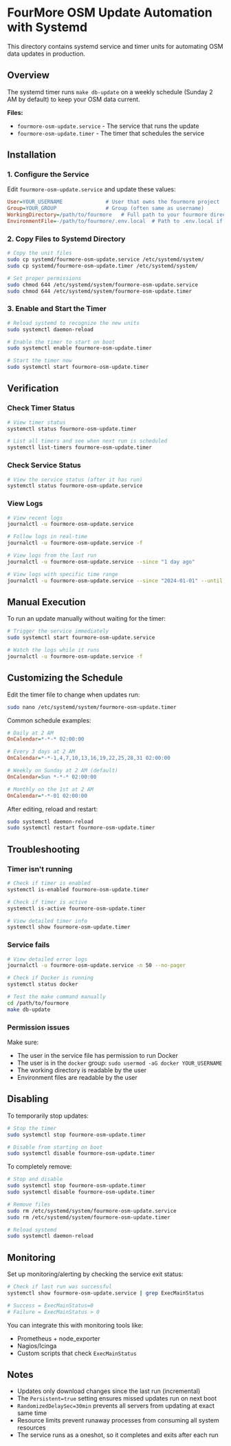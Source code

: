 # FourMore OSM Update Automation with Systemd

This directory contains systemd service and timer units for automating OSM data updates in production.

## Overview

The systemd timer runs `make db-update` on a weekly schedule (Sunday 2 AM by default) to keep your OSM data current.

**Files:**
- `fourmore-osm-update.service` - The service that runs the update
- `fourmore-osm-update.timer` - The timer that schedules the service

## Installation

### 1. Configure the Service

Edit `fourmore-osm-update.service` and update these values:

```ini
User=YOUR_USERNAME              # User that owns the fourmore project
Group=YOUR_GROUP                # Group (often same as username)
WorkingDirectory=/path/to/fourmore   # Full path to your fourmore directory
EnvironmentFile=-/path/to/fourmore/.env.local  # Path to .env.local if you use one
```

### 2. Copy Files to Systemd Directory

```bash
# Copy the unit files
sudo cp systemd/fourmore-osm-update.service /etc/systemd/system/
sudo cp systemd/fourmore-osm-update.timer /etc/systemd/system/

# Set proper permissions
sudo chmod 644 /etc/systemd/system/fourmore-osm-update.service
sudo chmod 644 /etc/systemd/system/fourmore-osm-update.timer
```

### 3. Enable and Start the Timer

```bash
# Reload systemd to recognize the new units
sudo systemctl daemon-reload

# Enable the timer to start on boot
sudo systemctl enable fourmore-osm-update.timer

# Start the timer now
sudo systemctl start fourmore-osm-update.timer
```

## Verification

### Check Timer Status

```bash
# View timer status
systemctl status fourmore-osm-update.timer

# List all timers and see when next run is scheduled
systemctl list-timers fourmore-osm-update.timer
```

### Check Service Status

```bash
# View the service status (after it has run)
systemctl status fourmore-osm-update.service
```

### View Logs

```bash
# View recent logs
journalctl -u fourmore-osm-update.service

# Follow logs in real-time
journalctl -u fourmore-osm-update.service -f

# View logs from the last run
journalctl -u fourmore-osm-update.service --since "1 day ago"

# View logs with specific time range
journalctl -u fourmore-osm-update.service --since "2024-01-01" --until "2024-01-31"
```

## Manual Execution

To run an update manually without waiting for the timer:

```bash
# Trigger the service immediately
sudo systemctl start fourmore-osm-update.service

# Watch the logs while it runs
journalctl -u fourmore-osm-update.service -f
```

## Customizing the Schedule

Edit the timer file to change when updates run:

```bash
sudo nano /etc/systemd/system/fourmore-osm-update.timer
```

Common schedule examples:

```ini
# Daily at 2 AM
OnCalendar=*-*-* 02:00:00

# Every 3 days at 2 AM
OnCalendar=*-*-1,4,7,10,13,16,19,22,25,28,31 02:00:00

# Weekly on Sunday at 2 AM (default)
OnCalendar=Sun *-*-* 02:00:00

# Monthly on the 1st at 2 AM
OnCalendar=*-*-01 02:00:00
```

After editing, reload and restart:

```bash
sudo systemctl daemon-reload
sudo systemctl restart fourmore-osm-update.timer
```

## Troubleshooting

### Timer isn't running

```bash
# Check if timer is enabled
systemctl is-enabled fourmore-osm-update.timer

# Check if timer is active
systemctl is-active fourmore-osm-update.timer

# View detailed timer info
systemctl show fourmore-osm-update.timer
```

### Service fails

```bash
# View detailed error logs
journalctl -u fourmore-osm-update.service -n 50 --no-pager

# Check if Docker is running
systemctl status docker

# Test the make command manually
cd /path/to/fourmore
make db-update
```

### Permission issues

Make sure:
- The user in the service file has permission to run Docker
- The user is in the `docker` group: `sudo usermod -aG docker YOUR_USERNAME`
- The working directory is readable by the user
- Environment files are readable by the user

## Disabling

To temporarily stop updates:

```bash
# Stop the timer
sudo systemctl stop fourmore-osm-update.timer

# Disable from starting on boot
sudo systemctl disable fourmore-osm-update.timer
```

To completely remove:

```bash
# Stop and disable
sudo systemctl stop fourmore-osm-update.timer
sudo systemctl disable fourmore-osm-update.timer

# Remove files
sudo rm /etc/systemd/system/fourmore-osm-update.service
sudo rm /etc/systemd/system/fourmore-osm-update.timer

# Reload systemd
sudo systemctl daemon-reload
```

## Monitoring

Set up monitoring/alerting by checking the service exit status:

```bash
# Check if last run was successful
systemctl show fourmore-osm-update.service | grep ExecMainStatus

# Success = ExecMainStatus=0
# Failure = ExecMainStatus > 0
```

You can integrate this with monitoring tools like:
- Prometheus + node_exporter
- Nagios/Icinga
- Custom scripts that check `ExecMainStatus`

## Notes

- Updates only download changes since the last run (incremental)
- The `Persistent=true` setting ensures missed updates run on next boot
- `RandomizedDelaySec=30min` prevents all servers from updating at exact same time
- Resource limits prevent runaway processes from consuming all system resources
- The service runs as a oneshot, so it completes and exits after each run
